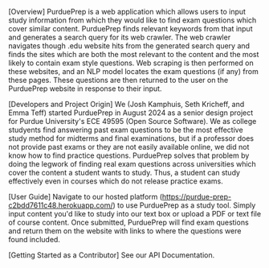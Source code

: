 [Overview]
PurduePrep is a web application which allows users to input study information from which they would like to find exam questions which cover similar content. PurduePrep finds relevant keywords from that input and generates a search query for its web crawler. The web crawler navigates though .edu website hits from the generated search query and finds the sites which are both the most relevant to the content and the most likely to contain exam style questions. Web scraping is then performed on these websites, and an NLP model locates the exam questions (if any) from these pages. These questions are then returned to the user on the PurduePrep website in response to their input.

[Developers and Project Origin]
We (Josh Kamphuis, Seth Kricheff, and Emma Teff) started PurduePrep in August 2024 as a senior design project for Purdue University's ECE 49595 (Open Source Software). We as college studyents find answering past exam questions to be the most effective study method for midterms and final examinations, but if a professor does not provide past exams or they are not easily available online, we did not know how to find practice questions. PurduePrep solves that problem by doing the legwork of finding real exam questions across universities which cover the content a student wants to study. Thus, a student can study effectively even in courses which do not release practice exams.

[User Guide]
Navigate to our hosted platform (https://purdue-prep-c2bdd7611c48.herokuapp.com/) to use PurduePrep as a study tool. Simply input content you'd like to study into our text box or upload a PDF or text file of course content. Once submitted, PurduePrep will find exam questions and return them on the website with links to where the questions were found included.

[Getting Started as a Contributor]
See our API Documentation.

